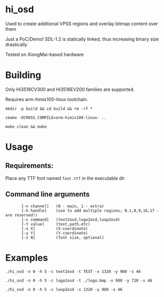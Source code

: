 # hi_osd
Used to create additional VPSS regions and overlay bitmap content over them

Just a PoC/Demo! SDL-1.2 is statically linked, thus increasing binary size drastically

Tested on XiongMai-based hardware

# Building

Only Hi3516CV300 and Hi3516EV200 families are supported. 

Requires arm-himix100-linux toolchain.

```mkdir -p build && cd build && rm -rf *```

```cmake -DCROSS_COMPILE=arm-himix100-linux- ..```

```make clean && make```


# Usage
## Requirements:
Place any TTF font named `font.ttf` in the executable dir

## Command line arguments
           [-n channel]   (0 - main, 1 - extra)  
           [-h handle]    (use to add multiple regions; 0,1,8,9,16,17 - are reserved!)  
           [-c command]   (text2osd,logo2osd,loop2osd) 
           [-t value]     (text,path,etc) 
           [-x X]         (X-coordinate) 
           [-y Y]         (Y-coordinate) 
           [-s N]         (font size, optional) 
         
# Examples
`./hi_osd -n 0 -h 5 -c text2osd -t TEST -x 1320 -y 980 -s 46`

`./hi_osd -n 0 -h 5 -c logo2osd -t ./logo.bmp -x 980 -y 720 -s 46`

`./hi_osd -n 0 -h 5 -c loop2osd -x 1320 -y 980 -s 46`
